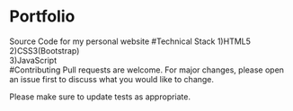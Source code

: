 # Portfolio
Source Code for my personal website
#Technical Stack
1)HTML5<br>
2)CSS3(Bootstrap)<br>
3)JavaScript<br>
#Contributing
Pull requests are welcome. For major changes, please open an issue first to discuss what you would like to change.

Please make sure to update tests as appropriate.
